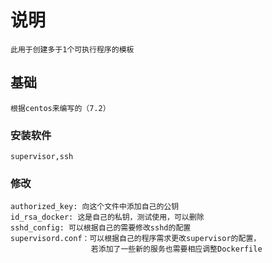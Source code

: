 # 说明
```
此用于创建多于1个可执行程序的模板
```

## 基础
```
根据centos来编写的（7.2）
```

### 安装软件
```
supervisor,ssh
```

### 修改
```
authorized_key: 向这个文件中添加自己的公钥
id_rsa_docker: 这是自己的私钥，测试使用，可以删除
sshd_config: 可以根据自己的需要修改sshd的配置
supervisord.conf：可以根据自己的程序需求更改supervisor的配置，
                  若添加了一些新的服务也需要相应调整Dockerfile
```
